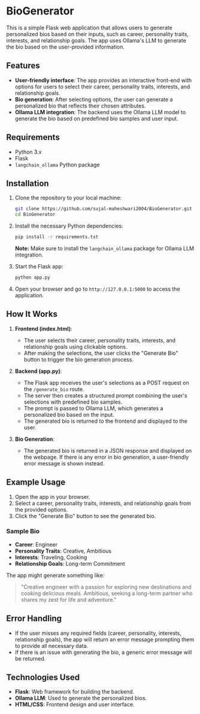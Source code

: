 # BioGenerator

This is a simple Flask web application that allows users to generate personalized bios based on their inputs, such as career, personality traits, interests, and relationship goals. The app uses Ollama's LLM to generate the bio based on the user-provided information.

## Features
- **User-friendly interface**: The app provides an interactive front-end with options for users to select their career, personality traits, interests, and relationship goals.
- **Bio generation**: After selecting options, the user can generate a personalized bio that reflects their chosen attributes.
- **Ollama LLM integration**: The backend uses the Ollama LLM model to generate the bio based on predefined bio samples and user input.

## Requirements
- Python 3.x
- Flask
- `langchain_ollama` Python package

## Installation

1. Clone the repository to your local machine:

    ```bash
    git clone https://github.com/sujal-maheshwari2004/BioGenerator.git
    cd BioGenerator
    ```

2. Install the necessary Python dependencies:

    ```bash
    pip install -r requirements.txt
    ```

    **Note:** Make sure to install the `langchain_ollama` package for Ollama LLM integration.

3. Start the Flask app:

    ```bash
    python app.py
    ```

4. Open your browser and go to `http://127.0.0.1:5000` to access the application.

## How It Works

1. **Frontend (index.html)**: 
   - The user selects their career, personality traits, interests, and relationship goals using clickable options.
   - After making the selections, the user clicks the "Generate Bio" button to trigger the bio generation process.

2. **Backend (app.py)**:
   - The Flask app receives the user's selections as a POST request on the `/generate_bio` route.
   - The server then creates a structured prompt combining the user's selections with predefined bio samples.
   - The prompt is passed to Ollama LLM, which generates a personalized bio based on the input.
   - The generated bio is returned to the frontend and displayed to the user.

3. **Bio Generation**:
   - The generated bio is returned in a JSON response and displayed on the webpage. If there is any error in bio generation, a user-friendly error message is shown instead.

## Example Usage

1. Open the app in your browser.
2. Select a career, personality traits, interests, and relationship goals from the provided options.
3. Click the "Generate Bio" button to see the generated bio.

### Sample Bio

- **Career**: Engineer
- **Personality Traits**: Creative, Ambitious
- **Interests**: Traveling, Cooking
- **Relationship Goals**: Long-term Commitment

The app might generate something like:

> "Creative engineer with a passion for exploring new destinations and cooking delicious meals. Ambitious, seeking a long-term partner who shares my zest for life and adventure."

## Error Handling

- If the user misses any required fields (career, personality, interests, relationship goals), the app will return an error message prompting them to provide all necessary data.
- If there is an issue with generating the bio, a generic error message will be returned.

## Technologies Used
- **Flask**: Web framework for building the backend.
- **Ollama LLM**: Used to generate the personalized bios.
- **HTML/CSS**: Frontend design and user interface.
